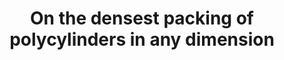 ---
layout: paper
type: preprint
arxiv: 1405.0497
doi: 
journal:
authors:
    - wöden
title: On the densest packing of polycylinders in any dimension
year: 2014
volume: 
issue: 
pages: 
---